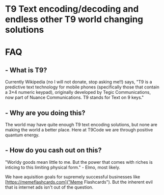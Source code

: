 # T9 Text encoding/decoding and endless other T9 world changing solutions

# FAQ

## - What is T9?

Currently Wikipedia (no I will not donate, stop asking me!!) says, "T9 is a predictive text technology for mobile phones (specifically those that contain a 3×4 numeric keypad), originally developed by Tegic Communications, now part of Nuance Communications. T9 stands for Text on 9 keys."

## - Why are you doing this? 

The world may have quite enough T9 text encoding solutions, but none are making the world a better place. Here at T9Code we are through positive quantum energy.

## - How do you cash out on this? 

"Worldy goods mean little to me. But the power that comes with riches is inticing to this limiting physical form." - Elmo, most likely.

We have aquisition goals for supremely successful businesses like [https://memeflashcards.com]("Meme Flashcards"). But the inherent evil that is internet ads isn't out of the question.